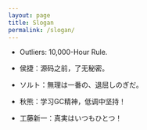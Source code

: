 ```yaml
---
layout: page
title: Slogan
permalink: /slogan/
---
```


* Outliers: 10,000-Hour Rule.

* 侯捷：源码之前，了无秘密。

* ソルト：無理は一番の、退屈しのぎだ。

* 秋熊：学习GC精神，低调中坚持！

* 工藤新一：真実はいつもひとつ！

